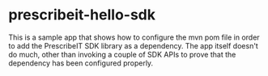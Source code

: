 # prescribeit-hello-sdk

This is a sample app that shows how to configure the mvn pom file in order to add the PrescribeIT SDK library as a dependency. The app itself doesn't do much, other than invoking a couple of SDK APIs to prove that the dependency has been configured properly.
